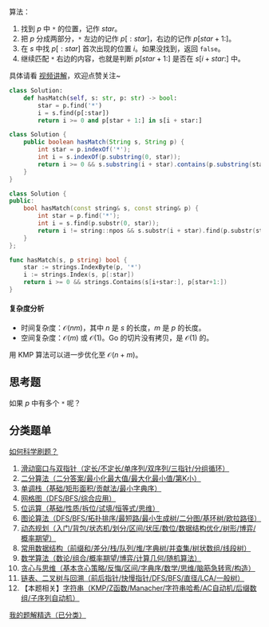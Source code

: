 算法：

1. 找到 $p$ 中 $\texttt{*}$ 的位置，记作 $\textit{star}$。
2. 把 $p$ 分成两部分，$\texttt{*}$ 左边的记作 $p[:\textit{star}]$，右边的记作 $p[\textit{star}+1:]$。
3. 在 $s$ 中找 $p[:\textit{star}]$ 首次出现的位置 $i$。如果没找到，返回 $\texttt{false}$。
4. 继续匹配 $\texttt{*}$ 右边的内容，也就是判断 $p[\textit{star}+1:]$ 是否在 $s[i+\textit{star}:]$ 中。

具体请看 [视频讲解](https://www.bilibili.com/video/BV1SzrAYMESJ/)，欢迎点赞关注~

```py [sol-Python3]
class Solution:
    def hasMatch(self, s: str, p: str) -> bool:
        star = p.find('*')
        i = s.find(p[:star])
        return i >= 0 and p[star + 1:] in s[i + star:]
```

```java [sol-Java]
class Solution {
    public boolean hasMatch(String s, String p) {
        int star = p.indexOf('*');
        int i = s.indexOf(p.substring(0, star));
        return i >= 0 && s.substring(i + star).contains(p.substring(star + 1));
    }
}
```

```cpp [sol-C++]
class Solution {
public:
    bool hasMatch(const string& s, const string& p) {
        int star = p.find('*');
        int i = s.find(p.substr(0, star));
        return i != string::npos && s.substr(i + star).find(p.substr(star + 1)) != string::npos;
    }
};
```

```go [sol-Go]
func hasMatch(s, p string) bool {
	star := strings.IndexByte(p, '*')
	i := strings.Index(s, p[:star])
	return i >= 0 && strings.Contains(s[i+star:], p[star+1:])
}
```

#### 复杂度分析

- 时间复杂度：$\mathcal{O}(nm)$，其中 $n$ 是 $s$ 的长度，$m$ 是 $p$ 的长度。
- 空间复杂度：$\mathcal{O}(m)$ 或 $\mathcal{O}(1)$。Go 的切片没有拷贝，是 $\mathcal{O}(1)$ 的。

用 KMP 算法可以进一步优化至 $\mathcal{O}(n+m)$。

## 思考题

如果 $p$ 中有多个 $\texttt{*}$ 呢？

## 分类题单

[如何科学刷题？](https://leetcode.cn/circle/discuss/RvFUtj/)

1. [滑动窗口与双指针（定长/不定长/单序列/双序列/三指针/分组循环）](https://leetcode.cn/circle/discuss/0viNMK/)
2. [二分算法（二分答案/最小化最大值/最大化最小值/第K小）](https://leetcode.cn/circle/discuss/SqopEo/)
3. [单调栈（基础/矩形面积/贡献法/最小字典序）](https://leetcode.cn/circle/discuss/9oZFK9/)
4. [网格图（DFS/BFS/综合应用）](https://leetcode.cn/circle/discuss/YiXPXW/)
5. [位运算（基础/性质/拆位/试填/恒等式/思维）](https://leetcode.cn/circle/discuss/dHn9Vk/)
6. [图论算法（DFS/BFS/拓扑排序/最短路/最小生成树/二分图/基环树/欧拉路径）](https://leetcode.cn/circle/discuss/01LUak/)
7. [动态规划（入门/背包/状态机/划分/区间/状压/数位/数据结构优化/树形/博弈/概率期望）](https://leetcode.cn/circle/discuss/tXLS3i/)
8. [常用数据结构（前缀和/差分/栈/队列/堆/字典树/并查集/树状数组/线段树）](https://leetcode.cn/circle/discuss/mOr1u6/)
9. [数学算法（数论/组合/概率期望/博弈/计算几何/随机算法）](https://leetcode.cn/circle/discuss/IYT3ss/)
10. [贪心与思维（基本贪心策略/反悔/区间/字典序/数学/思维/脑筋急转弯/构造）](https://leetcode.cn/circle/discuss/g6KTKL/)
11. [链表、二叉树与回溯（前后指针/快慢指针/DFS/BFS/直径/LCA/一般树）](https://leetcode.cn/circle/discuss/K0n2gO/)
12. 【本题相关】[字符串（KMP/Z函数/Manacher/字符串哈希/AC自动机/后缀数组/子序列自动机）](https://leetcode.cn/circle/discuss/SJFwQI/)

[我的题解精选（已分类）](https://github.com/EndlessCheng/codeforces-go/blob/master/leetcode/SOLUTIONS.md)
